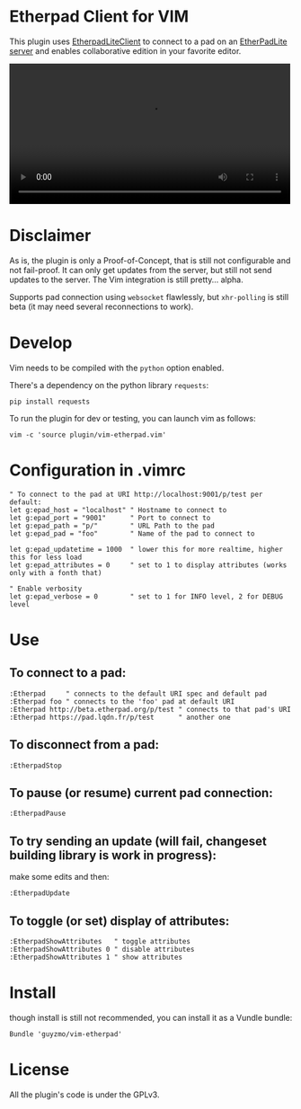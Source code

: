 # Etherpad Client for VIM

This plugin uses [EtherpadLiteClient](https://github.com/guyzmo/PyEtherpadLite) to connect
to a pad on an [EtherPadLite server](https://github.com/ether/etherpad-lite) and enables collaborative edition in your favorite editor.

<video width="500" controls>
<source src="http://m0g.net/vim-etherpad-screencast.mp4" type="video/mp4">
<source src="http://m0g.net/vim-etherpad-screencast.ogv" type="video/ogg">
[![Demo](http://m0g.net/vim-etherpad-screencast.gif)<br />
Click me for a demo video of good quality](http://m0g.net/vim-etherpad/)
</video>

# Disclaimer

As is, the plugin is only a Proof-of-Concept, that is still not configurable and not fail-proof.
It can only get updates from the server, but still not send updates to the server.
The Vim integration is still pretty… alpha.

Supports pad connection using `websocket` flawlessly, but `xhr-polling` is still beta (it may need several reconnections to work).

# Develop

Vim needs to be compiled with the `python` option enabled.

There's a dependency on the python library `requests`:

    pip install requests

To run the plugin for dev or testing, you can launch vim as follows:

    vim -c 'source plugin/vim-etherpad.vim'

# Configuration in .vimrc

    " To connect to the pad at URI http://localhost:9001/p/test per default:
    let g:epad_host = "localhost" " Hostname to connect to
    let g:epad_port = "9001"      " Port to connect to
    let g:epad_path = "p/"        " URL Path to the pad
    let g:epad_pad = "foo"        " Name of the pad to connect to
    
    let g:epad_updatetime = 1000  " lower this for more realtime, higher this for less load
    let g:epad_attributes = 0     " set to 1 to display attributes (works only with a fonth that)

    " Enable verbosity
    let g:epad_verbose = 0        " set to 1 for INFO level, 2 for DEBUG level

# Use

## To connect to a pad:

    :Etherpad     " connects to the default URI spec and default pad
    :Etherpad foo " connects to the 'foo' pad at default URI
    :Etherpad http://beta.etherpad.org/p/test " connects to that pad's URI
    :Etherpad https://pad.lqdn.fr/p/test      " another one

## To disconnect from a pad:

    :EtherpadStop
    
## To pause (or resume) current pad connection:

    :EtherpadPause
    
## To try sending an update (will fail, changeset building library is work in progress):

make some edits and then:

    :EtherpadUpdate

## To toggle (or set) display of attributes:

    :EtherpadShowAttributes   " toggle attributes
    :EtherpadShowAttributes 0 " disable attributes
    :EtherpadShowAttributes 1 " show attributes

# Install

though install is still not recommended, you can install it as a Vundle bundle:

    Bundle 'guyzmo/vim-etherpad'

# License

All the plugin's code is under the GPLv3.

